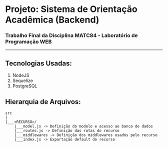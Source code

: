 # Projeto: Sistema de Orientação Acadêmica (Backend)
### Trabalho Final da Disciplina MATC84 - Laboratório de Programação WEB
---

## Tecnologias Usadas:
1. NodeJS
2. Sequelize
3. PostgreSQL

## Hierarquia de Arquivos:
```
src
|
|___<RECURSO>/
    |___model.js -> Definição do modelo e acesso ao banco de dados
    |___routes.js -> Definição das rotas do recurso
    |___middlewares -> Definição dos middlewares usados pelo recurso
    |___index.js -> Exportação default do recurso
```


